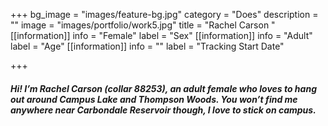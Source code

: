 +++
bg_image = "images/feature-bg.jpg"
category = "Does"
description = ""
image = "images/portfolio/work5.jpg"
title = "Rachel Carson "
[[information]]
info = "Female"
label = "Sex"
[[information]]
info = "Adult"
label = "Age"
[[information]]
info = ""
label = "Tracking Start Date"

+++
##### Hi! I’m Rachel Carson (collar 88253), an adult female who loves to hang out around Campus Lake and Thompson Woods. You won’t find me anywhere near Carbondale Reservoir though, I love to stick on campus.